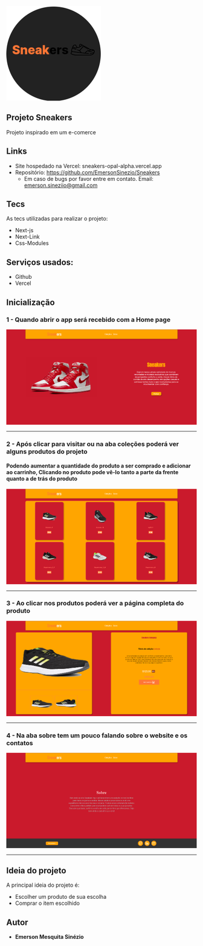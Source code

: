<img src="https://github.com/EmersonSinezio/Sneakers/blob/main/Readme/SneakersLogo.png"/>

## Projeto Sneakers

Projeto inspirado em um e-comerce

## Links

- Site hospedado na Vercel: sneakers-opal-alpha.vercel.app
- Repositório: https://github.com/EmersonSinezio/Sneakers
  - Em caso de bugs por favor entre em contato. Email: emerson.sineziio@gmail.com

## Tecs

As tecs utilizadas para realizar o projeto:

- Next-js
- Next-Link
- Css-Modules

## Serviços usados:

- Github
- Vercel

## Inicialização

### 1 - Quando abrir o app será recebido com a Home page

![Homepage image](https://github.com/EmersonSinezio/Sneakers/blob/main/Readme/Homepage.png)

<hr/>

### 2 - Após clicar para visitar ou na aba coleções poderá ver alguns produtos do projeto

#### Podendo aumentar a quantidade do produto a ser comprado e adicionar ao carrinho, Clicando no produto pode vê-lo tanto a parte da frente quanto a de trás do produto

![Collection image](https://github.com/EmersonSinezio/Sneakers/blob/main/Readme/Colections.png)

<hr/>

### 3 - Ao clicar nos produtos poderá ver a página completa do produto

![Product image](https://github.com/EmersonSinezio/Sneakers/blob/main/Readme/Product.png)

<hr/>

### 4 - Na aba sobre tem um pouco falando sobre o website e os contatos

![AboutPage](https://github.com/EmersonSinezio/Sneakers/blob/main/Readme/About.png)

<hr/>

## Ideia do projeto

A principal ideia do projeto é:

- Escolher um produto de sua escolha
- Comprar o item escolhido

## Autor

- **Emerson Mesquita Sinézio**
